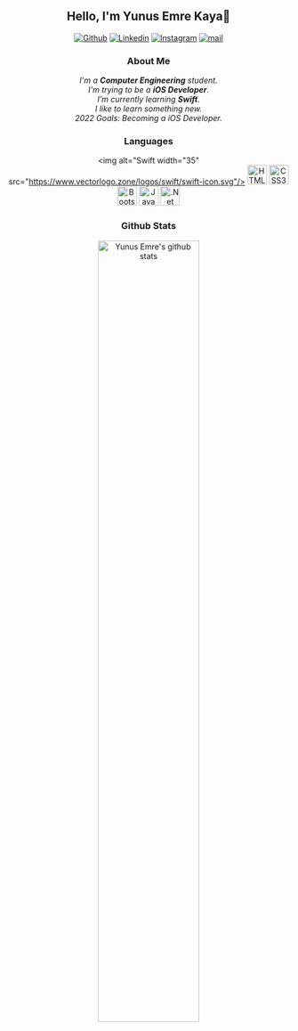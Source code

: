 <div align="center" > 

## Hello, I'm Yunus Emre Kaya👋

[![Github](https://img.shields.io/badge/-Github-121212?style=flat&logo=Github&logoColor=white)](https://github.com/yemrekayaa) [![Linkedin](https://img.shields.io/badge/-LinkedIn-121212?style=flat&logo=Linkedin&logoColor=white)](https://www.linkedin.com/in/yemrekayaa/) [![Instagram](https://img.shields.io/badge/-Instagram-121212?style=flat&logo=instagram&logoColor=white)](https://www.instagram.com/yemrekayaa) [![mail](https://img.shields.io/badge/-Mail-121212?style=flat&logo=gmail&logoColor=white)](mailto:yemrekayatr@gmail.com)


### __About Me__

_I'm a_ ___Computer Engineering___ _student._<br>
_I'm trying to be a_ ___iOS Developer___.<br>
_I’m currently learning_ ___Swift___.<br>
_I like to learn something new._<br>
_2022 Goals: Becoming a iOS Developer._
  


### Languages


<img alt="Swift width="35" src="https://www.vectorlogo.zone/logos/swift/swift-icon.svg"/> <img alt="HTML5" width="35" src="https://www.vectorlogo.zone/logos/w3_html5/w3_html5-icon.svg"/> <img alt="CSS3" width="35" src="https://www.vectorlogo.zone/logos/w3_css/w3_css-icon.svg"/> <img alt="Bootstrap" width="35" src="https://www.vectorlogo.zone/logos/getbootstrap/getbootstrap-icon.svg"/> <img alt="JavaScript" width="35" src="https://www.vectorlogo.zone/logos/javascript/javascript-icon.svg"/> <img alt=".Net" width="35" src="https://www.vectorlogo.zone/logos/dotnet/dotnet-icon.svg"/>

<!-- <img alt="Git" width="35" src="https://www.vectorlogo.zone/logos/git-scm/git-scm-icon.svg"/>
<img alt="Github" width="35" src="https://www.vectorlogo.zone/logos/github/github-tile.svg"/> -->

### Github Stats

<img width="60%" alt="Yunus Emre's github stats" src="https://github-readme-stats.vercel.app/api?username=yemrekayaa&&show_icons=true&include_all_commits=true&theme=dark" />
  </div>
